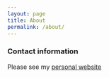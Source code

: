 ```yaml
---
layout: page
title: About
permalink: /about/
---
```


### Contact information

Please see my [personal website](https://sites.google.com/site/madinakur/)
